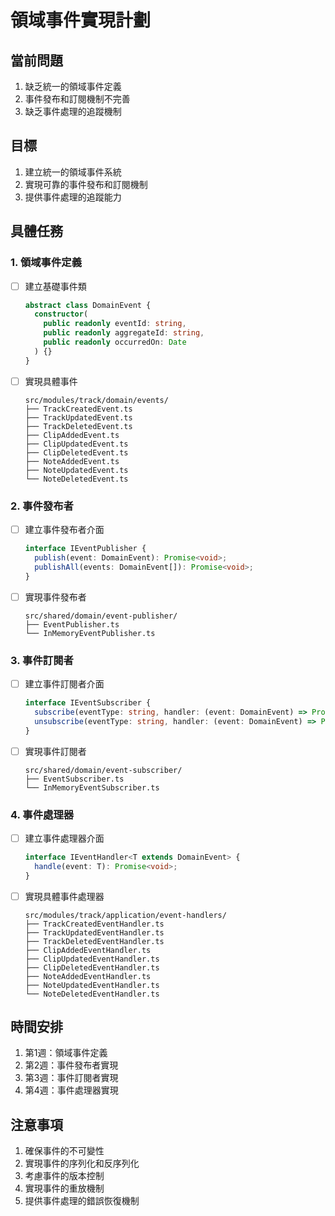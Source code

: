 # 領域事件實現計劃

## 當前問題

1. 缺乏統一的領域事件定義
2. 事件發布和訂閱機制不完善
3. 缺乏事件處理的追蹤機制

## 目標

1. 建立統一的領域事件系統
2. 實現可靠的事件發布和訂閱機制
3. 提供事件處理的追蹤能力

## 具體任務

### 1. 領域事件定義

- [ ] 建立基礎事件類

  ```typescript
  abstract class DomainEvent {
    constructor(
      public readonly eventId: string,
      public readonly aggregateId: string,
      public readonly occurredOn: Date
    ) {}
  }
  ```

- [ ] 實現具體事件

  ```
  src/modules/track/domain/events/
  ├── TrackCreatedEvent.ts
  ├── TrackUpdatedEvent.ts
  ├── TrackDeletedEvent.ts
  ├── ClipAddedEvent.ts
  ├── ClipUpdatedEvent.ts
  ├── ClipDeletedEvent.ts
  ├── NoteAddedEvent.ts
  ├── NoteUpdatedEvent.ts
  └── NoteDeletedEvent.ts
  ```

### 2. 事件發布者

- [ ] 建立事件發布者介面

  ```typescript
  interface IEventPublisher {
    publish(event: DomainEvent): Promise<void>;
    publishAll(events: DomainEvent[]): Promise<void>;
  }
  ```

- [ ] 實現事件發布者

  ```
  src/shared/domain/event-publisher/
  ├── EventPublisher.ts
  └── InMemoryEventPublisher.ts
  ```

### 3. 事件訂閱者

- [ ] 建立事件訂閱者介面

  ```typescript
  interface IEventSubscriber {
    subscribe(eventType: string, handler: (event: DomainEvent) => Promise<void>): void;
    unsubscribe(eventType: string, handler: (event: DomainEvent) => Promise<void>): void;
  }
  ```

- [ ] 實現事件訂閱者

  ```
  src/shared/domain/event-subscriber/
  ├── EventSubscriber.ts
  └── InMemoryEventSubscriber.ts
  ```

### 4. 事件處理器

- [ ] 建立事件處理器介面

  ```typescript
  interface IEventHandler<T extends DomainEvent> {
    handle(event: T): Promise<void>;
  }
  ```

- [ ] 實現具體事件處理器

  ```
  src/modules/track/application/event-handlers/
  ├── TrackCreatedEventHandler.ts
  ├── TrackUpdatedEventHandler.ts
  ├── TrackDeletedEventHandler.ts
  ├── ClipAddedEventHandler.ts
  ├── ClipUpdatedEventHandler.ts
  ├── ClipDeletedEventHandler.ts
  ├── NoteAddedEventHandler.ts
  ├── NoteUpdatedEventHandler.ts
  └── NoteDeletedEventHandler.ts
  ```

## 時間安排

1. 第1週：領域事件定義
2. 第2週：事件發布者實現
3. 第3週：事件訂閱者實現
4. 第4週：事件處理器實現

## 注意事項

1. 確保事件的不可變性
2. 實現事件的序列化和反序列化
3. 考慮事件的版本控制
4. 實現事件的重放機制
5. 提供事件處理的錯誤恢復機制
